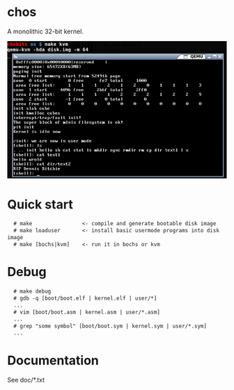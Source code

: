 chos
====
 A monolithic 32-bit kernel.

![os](doc/os.png)

Quick start
===========
```
  # make                <- compile and generate bootable disk image
  # make loaduser       <- install basic usermode programs into disk image
  # make [bochs|kvm]    <- run it in bochs or kvm
```

Debug
=====
```
  # make debug
  # gdb -q [boot/boot.elf | kernel.elf | user/*]
  ...
  # vim [boot/boot.asm | kernel.asm | user/*.asm]
  ...
  # grep "some symbol" [boot/boot.sym | kernel.sym | user/*.sym]
  ...
```

Documentation
=============
 See doc/*.txt
